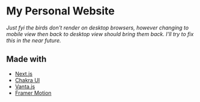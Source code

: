 # My Personal Website

_Just fyi the birds don't render on desktop browsers, however changing to mobile view then back to desktop view should bring them back. I'll try to fix this in the near future._

## Made with

- [Next.js](https://vercel.com/home?utm_source=next-site&utm_medium=banner&utm_campaign=next-website)
- [Chakra UI](https://chakra-ui.com/)
- [Vanta.js](https://www.vantajs.com/)
- [Framer Motion](https://www.framer.com/motion/)
